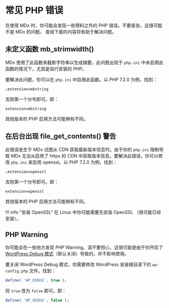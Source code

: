 # 常见 PHP 错误

在使用 MDx 时，你可能会发现一些预料之外的 PHP 错误。不要紧张，这很可能不是 MDx 的问题。 查阅下面的内容将有助于解决问题。

## 未定义函数 mb\_strimwidth\(\)

MDx 使用了此函数来截断字符串以生成摘要。此问题出现于 `php.ini` 中未启用此函数的情况下，尤其是自行安装的 PHP。

要解决此问题，你可以在 `php.ini` 中启用此函数。以 PHP 7.2.0 为例，找到：

```
;extension=mbstring
```

去除第一个分号即可。即：

```
extension=mbstring
```

其他版本的 PHP 启用方法可能稍有不同。

## 在后台出现 file\_get\_contents\(\) 警告

此错误发生于 MDx 试图从 CDN 获取最新版本信息时。由于你的 `php.ini` 限制导致 MDx 无法从启用了 https 的 CDN 中获取版本信息。要解决此错误，你可以修改 `php.ini` 来启用 openssl。以 PHP 7.2.0 为例，找到：

```
;extension=openssl
```

去除第一个分号即可。即：

```
extension=openssl
```

其他版本的 PHP 启用方法可能稍有不同。

!!! info "安装 OpenSSL"
    在 Linux 中你可能需要先安装 OpenSSL （很可能已经安装）。

## PHP Warning

你可能会在一些地方发现 PHP Warning。请不要担心，这很可能是由于你开启了 [WordPress Debug 模式](https://codex.wordpress.org/WP_DEBUG)（默认关闭）导致的，并不影响使用。

要关闭 WordPress Debug 模式，你需要修改 WordPress 安装根目录下的 `wp-config.php` 文件。找到：

``` php
define( 'WP_DEBUG', true );
```

将 `true` 改为 `false` 即可。即：

``` php
define( 'WP_DEBUG', false );
```
